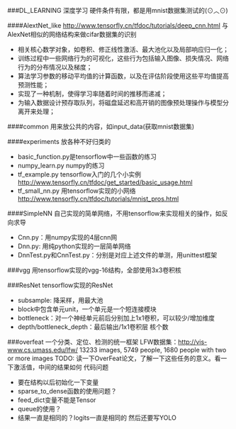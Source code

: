 ###DL_LEARNING
深度学习
硬件条件有限，都是用mnist数据集测试的(⊙︿⊙)

####AlextNet_like
http://www.tensorfly.cn/tfdoc/tutorials/deep_cnn.html
与AlexNet相似的网络结构来做cifar数据集的识别
- 相关核心数学对象，如卷积、修正线性激活、最大池化以及局部响应归一化；
- 训练过程中一些网络行为的可视化，这些行为包括输入图像、损失情况、网络行为的分布情况以及梯度；
- 算法学习参数的移动平均值的计算函数，以及在评估阶段使用这些平均值提高预测性能；
- 实现了一种机制，使得学习率随着时间的推移而递减；
- 为输入数据设计预存取队列，将磁盘延迟和高开销的图像预处理操作与模型分离开来处理；

####common
用来放公共的内容，如input_data(获取mnist数据集)

####experiments
放各种不好归类的
- basic_function.py是tensorflow中一些函数的练习
- numpy_learn.py numpy的练习
- tf_example.py tensorflow入门的几个小实例 http://www.tensorfly.cn/tfdoc/get_started/basic_usage.html
- tf_small_nn.py 用tensorflow实现的小网络 http://www.tensorfly.cn/tfdoc/tutorials/mnist_pros.html

####SimpleNN
自己实现的简单网络，不用tensorflow来实现相关的操作，如反向求导
- Cnn.py：用numpy实现的4层cnn网
- Dnn.py: 用纯python实现的一层简单网络
- DnnTest.py和CnnTest.py：分别是对应上述文件的单测，用unittest框架

###vgg
用tensorflow实现的vgg-16结构，全部使用3x3卷积核


###ResNet
tensorflow实现的ResNet
- subsample: 降采样，用最大池
- block中包含单元unit，一个单元是一个短连接模块
- bottleneck：对一个神经单元前后分别加上1x1卷积，可以较少/增加维度
- depth/bottleneck_depth：最后输出/1x1卷积层 核个数


###overfeat
一个分类、定位、检测的统一框架
LFW数据集：http://vis-www.cs.umass.edu/lfw/
13233 images, 5749 people, 1680 people with two or more images
TODO: 读一下OverFeat论文，了解一下这些任务的意义。看一下激活值，中间的结果如何
代码问题
- 要在结构以后初始化一下变量
- sparse_to_dense函数的使用问题？
- feed_dict变量不能是Tensor
- queue的使用？
- 结果一直是相同的？logits一直是相同的
然后还要写YOLO


